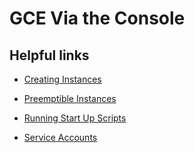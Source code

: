 # GCE Via the Console

## Helpful links

* [Creating Instances](https://cloud.google.com/compute/docs/instances/create-start-instance)

* [Preemptible Instances](https://cloud.google.com/compute/docs/instances/create-start-preemptible-instance)

* [Running Start Up Scripts](https://cloud.google.com/compute/docs/startupscript)

* [Service Accounts](https://cloud.google.com/compute/docs/access/create-enable-service-accounts-for-instances)
